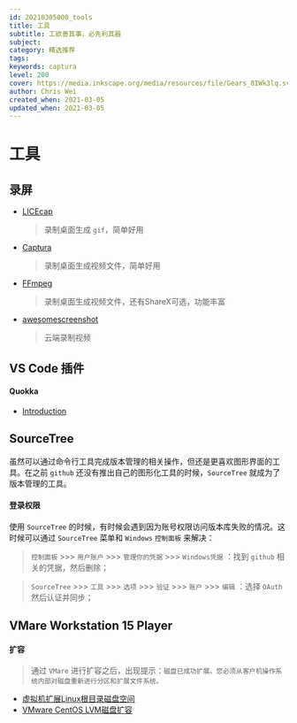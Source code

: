 ```yaml
---
id: 20210305000_tools
title: 工具
subtitle: 工欲善其事，必先利其器
subject: 
category: 精选推荐
tags: 
keywords: captura
level: 200
cover: https://media.inkscape.org/media/resources/file/Gears_8IWk3lq.svg
author: Chris Wei
created_when: 2021-03-05
updated_when: 2021-03-05
---
```


# 工具

## 录屏

- [LICEcap](https://www.cockos.com/licecap/)
    > 录制桌面生成 `gif`，简单好用
- [Captura](https://mathewsachin.github.io/Captura/)
    > 录制桌面生成视频文件，简单好用
- [FFmpeg](https://github.com/ShareX/FFmpeg/releases)
    > 录制桌面生成视频文件，还有ShareX可选，功能丰富
- [awesomescreenshot](https://www.awesomescreenshot.com/pricing?from=homePage)
    > 云端录制视频

## VS Code 插件

#### Quokka

- [Introduction](watch?v=f_sEWa5hA0Q)

## SourceTree

虽然可以通过命令行工具完成版本管理的相关操作，但还是更喜欢图形界面的工具。在之前 `github` 还没有推出自己的图形化工具的时候，`SourceTree` 就成为了版本管理的工具。

#### 登录权限

使用 `SourceTree` 的时候，有时候会遇到因为账号权限访问版本库失败的情况。这时候可以通过 `SourceTree` 菜单和 `Windows` `控制面板` 来解决：

> `控制面板` >>> `用户账户` >>> `管理你的凭据` >>> `Windows凭据` ：找到 `github` 相关的凭据，然后删除；

> `SourceTree` >>> `工具` >>> `选项` >>> `验证` >>> `账户` >>> `编辑` ：选择 `OAuth` 然后认证并同步；

## VMare Workstation 15 Player

#### 扩容

> 通过 `VMare` 进行扩容之后，出现提示：`磁盘已成功扩展。您必须从客户机操作系统内部对磁盘重新进行分区和扩展文件系统。`

- [虚拟机扩展Linux根目录磁盘空间](https://www.cnblogs.com/wei9593/p/11810941.html)
- [VMware CentOS LVM磁盘扩容](https://www.cnblogs.com/jamesf/p/4751481.html)
